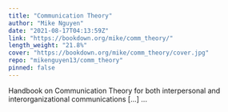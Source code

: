 ```yaml
---
title: "Communication Theory"
author: "Mike Nguyen"
date: "2021-08-17T04:13:59Z"
link: "https://bookdown.org/mike/comm_theory/"
length_weight: "21.8%"
cover: "https://bookdown.org/mike/comm_theory/cover.jpg"
repo: "mikenguyen13/comm_theory"
pinned: false
---
```


Handbook on Communication Theory for both interpersonal and interorganizational communications [...]  ...
